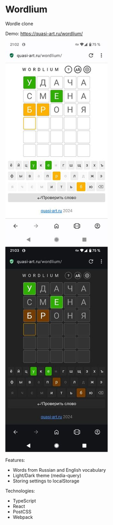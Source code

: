 # Wordlium

Wordle clone

Demo: https://quasi-art.ru/wordlium/

![light theme](https://github.com/mishantrop/wordlium/blob/main/webapp/public/screenshots/light-theme.jpg)
![dark theme](https://github.com/mishantrop/wordlium/blob/main/webapp/public/screenshots/dark-theme.jpg)

Features:
* Words from Russian and English vocabulary
* Light/Dark theme (media-query)
* Storing settings to localStorage

Technologies:
* TypeScript
* React
* PostCSS
* Webpack
